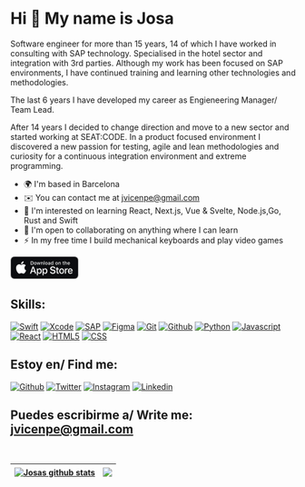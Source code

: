 Hi 👋 My name is Josa 
=============================

Software engineer for more than 15 years, 14 of which I have worked in consulting with SAP technology. Specialised in the hotel sector and integration with 3rd parties. Although my work has been focused on SAP environments, I have continued training and learning other technologies and methodologies.

The last 6 years I have developed my career as Engieneering Manager/ Team Lead.

After 14 years I decided to change direction and move to a new sector and started working at SEAT:CODE. In a product focused environment I discovered a new passion for testing, agile and lean methodologies and curiosity for a continuous integration environment and extreme programming.

* 🌍  I'm based in Barcelona 
* ✉️  You can contact me at [jvicenpe@gmail.com](mailto:jvicenpe@gmail.com) 
* 🧠  I'm interested on learning React, Next.js, Vue & Svelte, Node.js,Go, Rust and Swift 
* 🤝  I'm open to collaborating on anything where I can learn 
* ⚡  In my free time I build mechanical keyboards and play video games

[![Bullets](https://raw.githubusercontent.com/josavicente/josavicente/master/AppStore.png)](https://apps.apple.com/es/app/bullets/id1536420851)

## Skills:
[![Swift](https://img.shields.io/badge/Swift-FA7343?style=for-the-badge&logo=swift&logoColor=white&labelColor=101010)]()
[![Xcode](https://img.shields.io/badge/Xcode-1575F9?style=for-the-badge&logo=xcode&logoColor=white&labelColor=101010)]()
[![SAP](https://img.shields.io/badge/SAP-6EB5A5?style=for-the-badge&logo=SAP&logoColor=white&labelColor=101010)]()
[![Figma](https://img.shields.io/badge/Figma-5FDED7?style=for-the-badge&logo=Figma&logoColor=white&labelColor=101010)]()
[![Git](https://img.shields.io/badge/git-F05032?style=for-the-badge&logo=git&logoColor=white&labelColor=101010)]()
[![Github](https://img.shields.io/badge/github-181717?style=for-the-badge&logo=github&logoColor=white&labelColor=101010)]()
[![Python](https://img.shields.io/badge/Python-3776AB?style=for-the-badge&logo=Python&logoColor=white&labelColor=101010)]()
[![Javascript](https://img.shields.io/badge/Javascript-F7DF1E?style=for-the-badge&logo=Javascript&logoColor=white&labelColor=101010)]()
[![React](https://img.shields.io/badge/React-61DAFB?style=for-the-badge&logo=React&logoColor=white&labelColor=101010)]()
[![HTML5](https://img.shields.io/badge/HTML5-E34F26?style=for-the-badge&logo=html5&logoColor=white&labelColor=101010)]()
[![CSS](https://img.shields.io/badge/CSS3-1572B6?style=for-the-badge&logo=css3&logoColor=white&labelColor=101010)]()
<!---[![NodeJS](https://img.shields.io/badge/NodeJS-339933?style=for-the-badge&logo=nodedotjs&logoColor=white&labelColor=101010)]()--->

<!---
## CodeWars
![Codewars](https://github.r2v.ch/codewars?user=josavicente&name=true&top_languages=true&stroke=%23BB432C)--->

## Estoy en/ Find me:
[![Github](https://img.shields.io/badge/github-A259FF?style=for-the-badge&logo=Github&logoColor=white)](https://github.com/josavicente)
[![Twitter](https://img.shields.io/badge/twitter-52A7CC?style=for-the-badge&logo=Twitter&logoColor=white&labelColor=101010)](https://twitter.com/josavicente)
[![Instagram](https://img.shields.io/badge/instagram-800733?style=for-the-badge&logo=Instagram&logoColor=white&labelColor=101010)](https://www.instagram.com/josavicente/)
[![Linkedin](https://img.shields.io/badge/Linkedin-800733?style=for-the-badge&logo=linkedin&logoColor=white&labelColor=101010)](https://www.linkedin.com/in/jvicenpe/)



## Puedes escribirme a/ Write me: <jvicenpe@gmail.com>
</br>

| <a href="https://github.com/josavicente/github-readme-stats"><img align="center" src="https://github-readme-stats.vercel.app/api?username=josavicente&show_icons=true&include_all_commits=true&theme=buefy&hide_border=true" alt="Josas github stats" /></a> | <a href="https://github.com/josavicente/github-readme-stats"><img align="center" src="https://github-readme-stats.vercel.app/api/top-langs/?username=josavicente&layout=compact&theme=buefy&hide_border=true" /></a> |
| ------------- | ------------- |
